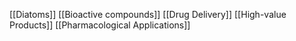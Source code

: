 [[Diatoms]]
[[Bioactive compounds]]
[[Drug Delivery]]
[[High-value Products]]
[[Pharmacological Applications]]
